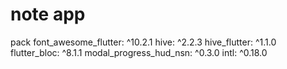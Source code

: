 # note app
pack
  font_awesome_flutter: ^10.2.1
  hive: ^2.2.3
  hive_flutter: ^1.1.0
  flutter_bloc: ^8.1.1
  modal_progress_hud_nsn: ^0.3.0
  intl: ^0.18.0
